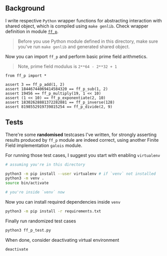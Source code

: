 ## Background

I write respective `Python` wrapper functions for abstracting interaction with shared object, which is compiled using `make genlib`. Check wrapper definition in module [`ff_p`](ff_p.py).

> Before you use Python module defined in this directory, make sure you've run `make genlib` and generated shared object.

Now you can import `ff_p` and perform basic prime field arithmetics.

> Note, prime field modulus is `2**64 - 2**32 + 1`

```python3
from ff_p import *

assert 3 == ff_p_add(1, 2)
assert 18446744069414584320 == ff_p_sub(1, 2)
assert 19456 == ff_p_multiply(19, 1 << 10)
assert (1 << 10) == ff_p_exponentiate(2, 10)
assert 18302628881372282881 == ff_p_inverse(128)
assert 8198552919739815254 == ff_p_divide(2, 9)
```

## Tests

There're some **randomised** testcases I've written, for strongly asserting results produced by `ff_p` module are indeed correct, using another Finite Field implementation `galois` module.

For running those test cases, I suggest you start with enabling `virtualenv`


```bash
# assuming you're in this directory

python3 -m pip install --user virtualenv # if `venv` not installed
python3 -m venv .
source bin/activate

# you're inside `venv` now
```

Now you can install required dependencies inside `venv`

```bash
python3 -m pip install -r requirements.txt
```

Finally run randomized test cases

```bash
python3 ff_p_test.py
```

When done, consider deactivating virtual environment

```bash
deactivate
```
